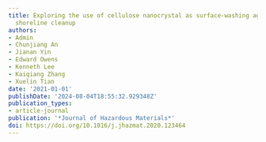 ```yaml
---
title: Exploring the use of cellulose nanocrystal as surface-washing agent for oiled
  shoreline cleanup
authors:
- Admin
- Chunjiang An
- Jianan Yin
- Edward Owens
- Kenneth Lee
- Kaiqiang Zhang
- Xuelin Tian
date: '2021-01-01'
publishDate: '2024-08-04T18:55:32.929348Z'
publication_types:
- article-journal
publication: '*Journal of Hazardous Materials*'
doi: https://doi.org/10.1016/j.jhazmat.2020.123464
---
```

